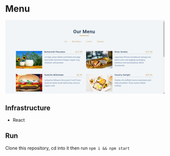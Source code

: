 # Menu

![menu](../assets/screenshots/menu.png)

## Infrastructure

- React

## Run

Clone this repository, cd into it then run `npm i && npm start`

